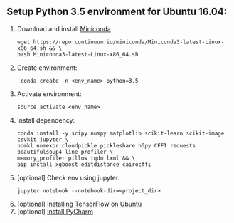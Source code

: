## Setup Python 3.5 environment for Ubuntu 16.04:
1. Download and install [Miniconda](https://conda.io/miniconda.html)
    ```
    wget https://repo.continuum.io/miniconda/Miniconda3-latest-Linux-x86_64.sh && \
    bash Miniconda3-latest-Linux-x86_64.sh
    ```
1. Create environment:
    ```
     conda create -n <env_name> python=3.5
    ```
1. Activate environment:
    ```
    source activate <env_name>
    ```
1. Install dependency:
    ```
    conda install -y scipy numpy matplotlib scikit-learn scikit-image csvkit jupyter \
    nomkl numexpr cloudpickle pickleshare h5py CFFI requests beautifulsoup4 line_profiler \
    memory_profiler pillow tqdm lxml && \
    pip install xgboost editdistance cairocffi
    ```
1. [optional] Check env using jupyter:
    ```
    jupyter notebook --notebook-dir=<project_dir>
    ```
1. [optional] [Installing TensorFlow on Ubuntu](https://www.tensorflow.org/install/install_linux#InstallingAnaconda)
1. [optional] [Install PyCharm](https://www.jetbrains.com/pycharm/download/#section=linux)
